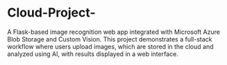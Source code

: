 # Cloud-Project-
A Flask-based image recognition web app integrated with Microsoft Azure Blob Storage and Custom Vision. This project demonstrates a full-stack workflow where users upload images, which are stored in the cloud and analyzed using AI, with results displayed in a web interface.
